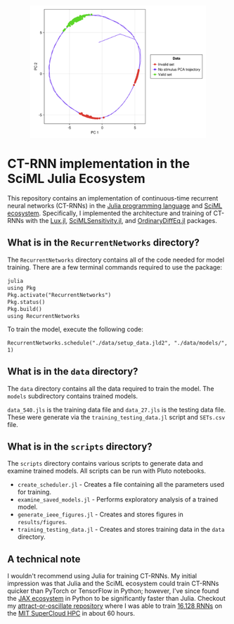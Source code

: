 <div align="center">
<img src="https://github.com/keith-murray/ctrnn-julia/blob/main/results/figures/pca_summary.png" alt="logo" width="400"></img>
</div>

# CT-RNN implementation in the SciML Julia Ecosystem

This repository contains an implementation of continuous-time recurrent neural networks (CT-RNNs) in the [Julia programming language](https://julialang.org) and [SciML ecosystem](https://sciml.ai). Specifically, I implemented the architecture and training of CT-RNNs with the [Lux.jl](https://lux.csail.mit.edu/stable/), [SciMLSensitivity.jl](https://docs.sciml.ai/SciMLSensitivity/stable/), and [OrdinaryDiffEq.jl](https://docs.sciml.ai/OrdinaryDiffEq/stable/) packages.

## What is in the `RecurrentNetworks` directory?

The `RecurrentNetworks` directory contains all of the code needed for model training. There are a few terminal commands required to use the package:

```
julia
using Pkg
Pkg.activate("RecurrentNetworks")
Pkg.status()
Pkg.build()
using RecurrentNetworks
```

To train the model, execute the following code:

```
RecurrentNetworks.schedule("./data/setup_data.jld2", "./data/models/", 1)
```

## What is in the `data` directory?

The `data` directory contains all the data required to train the model. The `models` subdirectory contains trained models.

`data_540.jls` is the training data file and `data_27.jls` is the testing data file. These were generate via the `training_testing_data.jl` script and `SETs.csv` file.

## What is in the `scripts` directory?

The `scripts` directory contains various scripts to generate data and examine trained models. All scripts can be run with Pluto notebooks.

+ `create_scheduler.jl` - Creates a file containing all the parameters used for training.
+ `examine_saved_models.jl` - Performs exploratory analysis of a trained model.
+ `generate_ieee_figures.jl` - Creates and stores figures in `results/figures`.
+ `training_testing_data.jl` - Creates and stores training data in the `data` directory.

## A technical note

I wouldn't recommend using Julia for training CT-RNNs. My initial impression was that Julia and the SciML ecosystem could train CT-RNNs quicker than PyTorch or TensorFlow in Python; however, I've since found the [JAX ecosystem](https://jax.readthedocs.io/en/latest/) in Python to be significantly faster than Julia. Checkout my [attract-or-oscillate repository](https://github.com/keith-murray/attract-or-oscillate) where I was able to train [16,128 RNNs](https://openreview.net/forum?id=ql3u5ITQ5C) on the [MIT SuperCloud HPC](https://doi.org/10.1109/HPEC.2018.8547629) in about 60 hours.